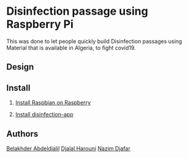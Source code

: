 # Disinfection passage using Raspberry Pi

This was done to let people quickly build Disinfection passages using Material that is available in Algeria, to fight
covid19.


## Design


## Install

1) [Install Raspbian on Raspberry](../master/docs/install-raspbian-windows.md)

2) [Install disinfection-app](../master/docs/install-disinfection-app.md)


## Authors

[Belakhder Abdeldjalil](https://github.com/zendyani)
[Djalal Harouni](https://github.com/tixxdz)
[Nazim Djafar](https://github.com/nwd0)
